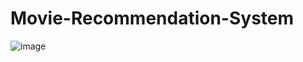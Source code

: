 # Movie-Recommendation-System

![image](https://user-images.githubusercontent.com/75988493/172019790-354427a7-57d0-4a1a-93ac-60fcddddff45.png)
